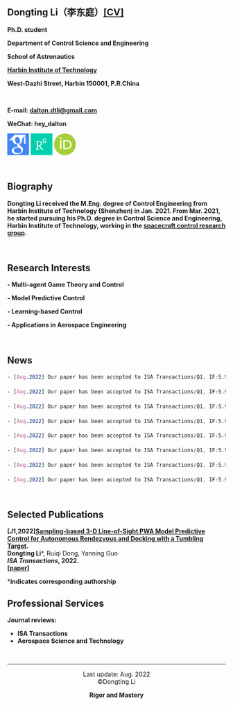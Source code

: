 ## Dongting Li（李东庭）[[CV]](/CV-dongtingli.pdf)

**Ph.D. student**

**Department of Control Science and Engineering**

**School of Astronautics**

**[Harbin Institute of Technology](http://en.hit.edu.cn/)**

**West-Dazhi Street, Harbin 150001, P.R.China**

<br>

**E-mail: dalton.dtli@gmail.com**

**WeChat: hey_dalton**

[<img src="/google_scholar.png" width = "50" height = "50" alt="Google Scholar" 
align=center>](https://scholar.google.com/citations?user=dm9TgGcAAAAJ&hl=zh-CN&authuser=1)
[<img src="/rg.png" width = "50" height = "50" alt="Researchgate" 
align=center>](https://www.researchgate.net/profile/Li-Dongting)
[<img src="/orcid.jpeg" width = "50" height = "50" alt="Orcid" 
align=center>](https://orcid.org/my-orcid?orcid=0000-0002-8942-7400)

<br>

## Biography
**Dongting Li received the M.Eng. degree of Control Engineering from Harbin Institute of Technology (Shenzhen) in Jan. 2021. From Mar. 2021, he started pursuing his Ph.D. degree in Control Science and Engineering, Harbin Institute of Technology, working in the [spacecraft control research group](http://homepage.hit.edu.cn/maguangfu).**

<br>

## Research Interests
**- Multi-agent Game Theory and Control**

**- Model Predictive Control**

**- Learning-based Control**

**- Applications in Aerospace Engineering**

<br>

## News
<style>
 pre{
   overflow-y: auto;
   max-height: 300px;
 }
 </style>
 
 ```css
- [Aug.2022] Our paper has been accepted to ISA Transactions(Q1, IF:5.911).

- [Aug.2022] Our paper has been accepted to ISA Transactions(Q1, IF:5.911).

- [Aug.2022] Our paper has been accepted to ISA Transactions(Q1, IF:5.911).

- [Aug.2022] Our paper has been accepted to ISA Transactions(Q1, IF:5.911).

- [Aug.2022] Our paper has been accepted to ISA Transactions(Q1, IF:5.911).

- [Aug.2022] Our paper has been accepted to ISA Transactions(Q1, IF:5.911).

- [Aug.2022] Our paper has been accepted to ISA Transactions(Q1, IF:5.911).

- [Aug.2022] Our paper has been accepted to ISA Transactions(Q1, IF:5.911).
```
<br>

## Selected Publications
**[J1,2022][Sampling-based 3-D Line-of-Sight PWA Model Predictive Control for Autonomous Rendezvous and Docking with a Tumbling Target](https://github.com/dongtingli-hit/dongtingli-hit.github.io/settings/pages).**\
**Dongting Li***, Ruiqi Dong, Yanning Guo\
***ISA Transactions*, 2022.**\
**[[paper]](https://github.com/dongtingli-hit/dongtingli-hit.github.io/settings/pages)**

***indicates corresponding authorship**
<br>


## Professional Services
**Journal reviews:**
- **ISA Transactions**
- **Aerospace Science and Technology**
<br>

---
 
<center>Last update: Aug. 2022</center>

<center>©️Dongting Li</center>

**<center>Rigor and Mastery</center>**
